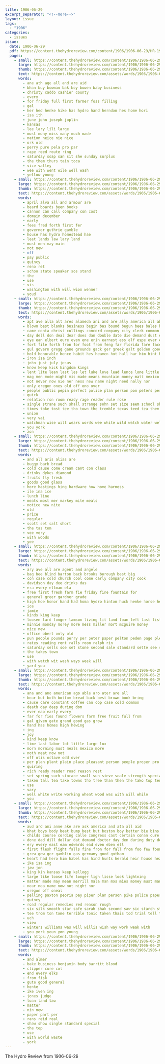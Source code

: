 ```yaml
---
title: 1906-06-29
excerpt_separator: "<!--more-->"
layout: issue
tags:
  - "1906"
categories:
  - issues
issue:
  date: 1906-06-29
  pdf: https://content.thehydroreview.com/content/1906/1906-06-29/HR-1906-06-29.pdf
  pages:
    - small: https://content.thehydroreview.com/content/1906/1906-06-29/small/HR-1906-06-29-01.jpg
      large: https://content.thehydroreview.com/content/1906/1906-06-29/large/HR-1906-06-29-01.jpg
      thumb: https://content.thehydroreview.com/content/1906/1906-06-29/thumbnails/HR-1906-06-29-01.jpg
      text: https://content.thehydroreview.com/assets/words/1906/1906-06-29/HR-1906-06-29-01.txt
      words:
        - ane ath age all and are aid
        - bhan buy bowman bak boy bowen baby business
        - christy caddo cashier county
        - every
        - for friday full first farmer foss filling
        - gal
        - her hed henke hike has hydro hand herndon hes home hori
        - isa ith
        - june john joseph joplin
        - kansas
        - lee lary lili large
        - most mony miss many much made
        - nation neice nie nice
        - ork old
        - perry pure pela pro par
        - rape reed route ring
        - saturday soap san sit she sunday surplus
        - the them thurs tain toca
        - vice valley
        - wee with went wile well wash
        - yellow young
    - small: https://content.thehydroreview.com/content/1906/1906-06-29/small/HR-1906-06-29-02.jpg
      large: https://content.thehydroreview.com/content/1906/1906-06-29/large/HR-1906-06-29-02.jpg
      thumb: https://content.thehydroreview.com/content/1906/1906-06-29/thumbnails/HR-1906-06-29-02.jpg
      text: https://content.thehydroreview.com/assets/words/1906/1906-06-29/HR-1906-06-29-02.txt
      words:
        - april alva all and armour are
        - beard boards been books
        - cannon can call company con cost
        - domain december
        - early
        - fees fred forth first fer
        - governor guthrie gamble
        - house has hydro homestead hae
        - leet lands law lary land
        - must men may main
        - not new
        - off
        - pay public
        - quincy
        - reno ret
        - schoo state speaker sos stand
        - the
        - use
        - vis
        - washington with will wion wenner
        - youd
    - small: https://content.thehydroreview.com/content/1906/1906-06-29/small/HR-1906-06-29-03.jpg
      large: https://content.thehydroreview.com/content/1906/1906-06-29/large/HR-1906-06-29-03.jpg
      thumb: https://content.thehydroreview.com/content/1906/1906-06-29/thumbnails/HR-1906-06-29-03.jpg
      text: https://content.thehydroreview.com/assets/words/1906/1906-06-29/HR-1906-06-29-03.txt
      words:
        - apt ave alla alt ares alameda ani and are ally america all abut ator
        - blown best blanks business begin bas bound begun bees bales bea bob bein boys better big been band bates but books
        - came conta christ cullings concord company city clerk common cause count cooper cold county comes cost comment cover chance church conte cotton character christians cease come cap cor cong can credit crush cottom clock child claus calvin
        - day dell don deal dear does dan double date die demand dust during dick dora danger duet
        - eye ean elbert eure even ene erin earnest ess elf espe ever edge end
        - fort file forth fron for foot from feng far florida fare face forward free fields few force fine feather
        - gul govern gregg gane grounds gack ger greek galt golden good goes gentle globe
        - hold honorable hence habit hes heaven hot hall har him hint her head happy heard hae hour hath house hand hough had honor harder harvest has hubbard homes hose hardware hope hin
        - iron isa inch
        - john just july jesus
        - know keep kick kingdom kings
        - lent lite lean last les let luke love lead lence lone little law long labor line like left laws lakes learn
        - mag men mode might mis made means mountain money matt mexico moro messenger memory man mercury maa mines mail most mex more musi must mutter miss music mark mar morning much mills maine moron market may matter marsh
        - not never now nie ner ness new name night need nally nor
        - only oregon ones old off ono over
        - people public pepin perfect police plan person pon peters per present past pale pet preville peo pauline poor pine president point pleas proper policy polley plaza part plenty piel pleasant pol
        - quick
        - relation ron room ready rage reader rule rose
        - single strane such shall strange sohn set size seem school shirk states senor season spoon self side sin shoot sen spell standard seen sera she sweet sora square start salt small sunday span strength sun stand scales san santa soon setting see saw stay shape spring samide seo slow state saving
        - times toke tost tee tho town the tremble texas teed tea them trom thing tain tar too tra take ton taken tout tha thom touch thy tat thee till toward then tor ten tod than thea
        - union
        - very vai
        - watchman wise will wears words wee white wild watch water welcome waste was work while watt woo with warning wale way well ware wold weather wust wonder wheat
        - you york
        - zon
    - small: https://content.thehydroreview.com/content/1906/1906-06-29/small/HR-1906-06-29-04.jpg
      large: https://content.thehydroreview.com/content/1906/1906-06-29/large/HR-1906-06-29-04.jpg
      thumb: https://content.thehydroreview.com/content/1906/1906-06-29/thumbnails/HR-1906-06-29-04.jpg
      text: https://content.thehydroreview.com/assets/words/1906/1906-06-29/HR-1906-06-29-04.txt
      words:
        - and all aris alias are
        - buggy barb bread
        - cold cause come cream cant con class
        - drinks dykes diamond
        - fruits fly fresh
        - goods good glass
        - hore hastings hing hardware how hove harness
        - ile ina ice
        - lunch line
        - meats most mer markey mite meals
        - notice new nite
        - old
        - price
        - regular
        - scott set salt short
        - the tas tom
        - vee very
        - with woods
        - yee
    - small: https://content.thehydroreview.com/content/1906/1906-06-29/small/HR-1906-06-29-05.jpg
      large: https://content.thehydroreview.com/content/1906/1906-06-29/large/HR-1906-06-29-05.jpg
      thumb: https://content.thehydroreview.com/content/1906/1906-06-29/thumbnails/HR-1906-06-29-05.jpg
      text: https://content.thehydroreview.com/assets/words/1906/1906-06-29/HR-1906-06-29-05.txt
      words:
        - ary ave all are agent and angele
        - bag bee blind barton back brooks borough best big
        - con case cold church cool come carly company city cook
        - davidson day dee drinks das
        - era every ellman ela
        - free first fresh farm fie friday fine fountain for
        - general greer gardner grade
        - high hoe honor hand had homa hydro hinton huck henke horse hen hands hogan
        - ice
        - jamie
        - kinds king keep
        - loosen lard longer lamson living lit land loan left last list
        - minnie monday morey more mess miller mort mcguire money
        - nice new
        - office obert only old
        - pun people pounds perry per peter paper pelton peden page plenty
        - rates reading rent ralls room ralph rin
        - saturday sells soe set stone second sale standard sette see state sick span school sae soda
        - the takes town
        - use
        - with watch wit wash ways week will
        - yard you
    - small: https://content.thehydroreview.com/content/1906/1906-06-29/small/HR-1906-06-29-06.jpg
      large: https://content.thehydroreview.com/content/1906/1906-06-29/large/HR-1906-06-29-06.jpg
      thumb: https://content.thehydroreview.com/content/1906/1906-06-29/thumbnails/HR-1906-06-29-06.jpg
      text: https://content.thehydroreview.com/assets/words/1906/1906-06-29/HR-1906-06-29-06.txt
      words:
        - ana and ano american ago able aro ater are all
        - bear but both bottom bread back best brown book bring
        - cause care constant coffee can cop case cold common
        - death day deep during dom
        - ever eap early every
        - far for fies found flowers farm free fruit full from
        - gal given gate grand good gas grow
        - hand has homes high hewing
        - ing
        - joy
        - kind keep know
        - lime last labor lot little large lux
        - morn morning must meals mexico more
        - noth neat now not
        - off otis octave odd over
        - per plan plant plain place pleasant person people proper pro part pring pala
        - quiring
        - rich ready reader road reason rest
        - set spring such storace small sun sieve scale strength special staple stum shown sires ser salt
        - taken tall tea take towns tho tree than then the tako top ten ton them thi
        - use
        - vary
        - well white write working wheat wood was with will while
        - you
    - small: https://content.thehydroreview.com/content/1906/1906-06-29/small/HR-1906-06-29-07.jpg
      large: https://content.thehydroreview.com/content/1906/1906-06-29/large/HR-1906-06-29-07.jpg
      thumb: https://content.thehydroreview.com/content/1906/1906-06-29/thumbnails/HR-1906-06-29-07.jpg
      text: https://content.thehydroreview.com/assets/words/1906/1906-06-29/HR-1906-06-29-07.txt
      words:
        - aud ard ani anne ake are ask america and ata all aid
        - bhat boys body beat bump best but boston boy better bie bins binder began box bor brook buy bole brand
        - childs course cording calle congress cast certain conan cure crea commer care conte company city cost certa
        - done dad dill dollar dat demand doctor day den during duty denver
        - ery every east eam edwards ead even eben ell
        - first flesh flight falls fine fron for fall from foo few found fail free
        - grew gow ger gamblin gas germany good gotham
        - heart had hero him habel has hind hunts herald heir house heaven hard
        - ike isa ing
        - jaw jon
        - king kin kansas keep kellogg
        - large like loose life longer ligh lisse look lightning
        - matter made may mean merrill mala man mos mies money must many min mass
        - near nea name now not night nor
        - oregon off oneal
        - pelling paxton peoria pay piper plan person pike police paper pink per pikes pill
        - quincy
        - road regular remedies red reason rough
        - six silk smooth star safe sarah shak second saw sic starch street sear son states stranger sit see send sir shown sick
        - tee trom ton tone terrible tonic taken thais tod trial tell tong tho tise take then the tay tom than thies
        - uch
        - view
        - winters williams was will willis wish way work weak with
        - you york youn yon young
    - small: https://content.thehydroreview.com/content/1906/1906-06-29/small/HR-1906-06-29-08.jpg
      large: https://content.thehydroreview.com/content/1906/1906-06-29/large/HR-1906-06-29-08.jpg
      thumb: https://content.thehydroreview.com/content/1906/1906-06-29/thumbnails/HR-1906-06-29-08.jpg
      text: https://content.thehydroreview.com/assets/words/1906/1906-06-29/HR-1906-06-29-08.txt
      words:
        - and almer
        - bake business benjamin body barritt blood
        - clipper cure col
        - end every elks
        - from fisk
        - gute good general
        - henke
        - ike iven ing
        - jones judge
        - loan land law
        - matter
        - nin new
        - paper part per
        - rans reid real
        - shaw show single standard special
        - the tep
        - use
        - with world waste
        - york
---
```


The Hydro Review from 1906-06-29

<!--more-->

